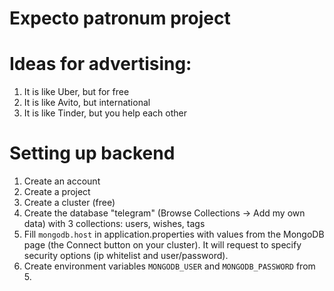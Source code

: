 # Expecto patronum project

# Ideas for advertising:
1. It is like Uber, but for free
2. It is like Avito, but international
3. It is like Tinder, but you help each other

# Setting up backend
1. Create an account
2. Create a project
3. Create a cluster (free)
4. Create the database "telegram" (Browse Collections -> Add my own data) with 3 collections: users, wishes, tags
5. Fill `mongodb.host` in application.properties with values from the MongoDB page (the Connect button on your cluster). 
   It will request to specify security options (ip whitelist and user/password).
6. Create environment variables `MONGODB_USER` and `MONGODB_PASSWORD` from 5.